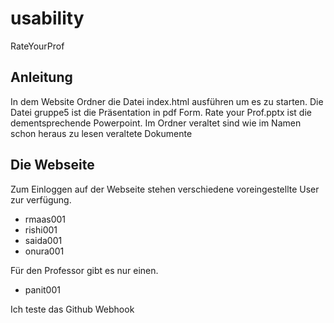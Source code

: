 # usability
RateYourProf

## Anleitung
In dem Website Ordner die Datei index.html ausführen um es zu starten.
Die Datei gruppe5 ist die Präsentation in pdf Form. Rate your Prof.pptx ist die dementsprechende Powerpoint.
Im Ordner veraltet sind wie im Namen schon heraus zu lesen veraltete Dokumente

## Die Webseite
Zum Einloggen auf der Webseite stehen verschiedene voreingestellte User zur verfügung.
- rmaas001
- rishi001
- saida001
- onura001

Für den Professor gibt es nur einen.
- panit001

Ich teste das Github Webhook
